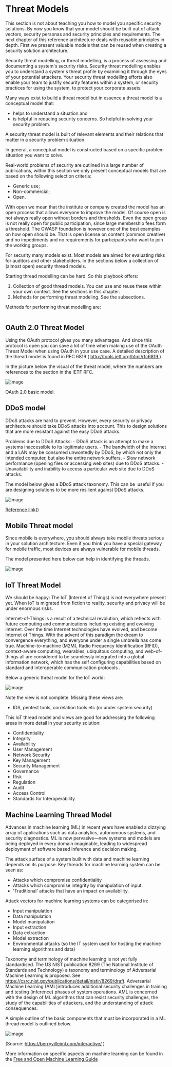 # Threat Models

This section is not about teaching you how to model you specific
security solutions. By now you know that your model should be
built out of attack vectors, security personas and security principles and requirements. The next chapter of this reference
architecture deals with reusable principles in depth. First we present
valuable models that can be reused when creating a security solution architecture.

Security threat modelling, or threat modelling, is a process of
assessing and documenting a system's security risks. Security threat
modelling enables you to understand a system's threat profile by
examining it through the eyes of your potential attackers. Your security
threat modelling efforts also enable your team to justify security
features within a system, or security practices for using the system, to
protect your corporate assets.

Many ways exist to build a threat model but in essence a threat model is
a conceptual model that:

-   helps to understand a situation and
-   is helpful in reducing security concerns. So helpful in
    solving your security problem.

A security threat model is built of relevant elements and their relations that matter in a security problem
situation.

In general, a conceptual model is constructed based on a specific
problem situation you want to solve. 

Real-world problems of security are outlined in a
large number of publications, within this section we only present
conceptual models that are based on the following selection criteria:

-   Generic use;
-   Non-commercial;
-   Open.

With open we mean that the institute or company created the model has an
open process that allows everyone to improve the model. Of course open
is not always really open without borders and thresholds. Even the open
group is not really open for public participation, since large
membership fees form a threshold. The OWASP foundation is however one
of the best examples on how open should be. That is open license on
content (common creative) and no impediments and no requirements for
participants who want to join the working groups.

For security many models exist. Most models are aimed for
evaluating risks for auditors and other stakeholders. In the sections
below a collection of (almost open) security thread models.

Starting thread modelling can be hard. So this playbook offers:
1. Collection of good thread models. You can use and reuse these within your own context. See the sections in this chapter.
2. Methods for performing threat modeling. See the subsections.

Methods for performing threat modelling are:

```{tableofcontents}
```



## OAuth 2.0 Threat Model

Using the OAuth protocol gives you many advantages. And since this
protocol is open you can save a lot of time when making use of the OAuth
Threat Model when using OAuth in your use case. A detailed description
of the thread model is found in RFC 6819
( http://tools.ietf.org/html/rfc6819 ).

In the picture below the visual of the threat model, where the numbers
are references to the section in the IETF RFC.

![image](../images/oath2.png)

OAuth 2.0 basic model. 

## DDoS model

DDoS attacks are hard to prevent. However, every security or privacy
architecture should take DDoS attacks into account. This to design
solutions that are more resistant against the easy DDoS attacks. 

Problems due to DDoS Attacks: - DDoS attack is an attempt to make a
systems inaccessible to its legitimate users. - The bandwidth of the
Internet and a LAN may be consumed unwontedly by DDoS, by which not only
the intended computer, but also the entire network suffers. - Slow
network performance (opening files or accessing web sites) due to DDoS
attacks. - Unavailability and inability to access a particular web site
due to DDoS attacks.

The model below gives a DDoS attack taxonomy. This can be  useful if you
are designing solutions to be more resilient against DDoS attacks.

![image](../images/ddos-model.png)

[Reference link](https://file.scirp.org/Html/5-7800164_34631.htm)()

## Mobile Threat model

Since mobile is everywhere, you should always take mobile threats
serious in your solution architecture. Even if you think you have a
special gateway for mobile traffic, most devices are always vulnerable
for mobile threads.

The model presented here below can help in identifying the threads.

![image](../images/mobile-threads.png)

## IoT Threat Model

We should be happy: The IoT (Internet of Things) is not everywhere
present yet. When IoT is migrated from fiction to reality, security and
privacy will be under enormous risks.

Internet-of-Things is a result of a technical revolution, which reflects
with future computing and communications including existing and evolving
internet. Over the time Internet technologies have evolved, and become
Internet of Things. With the advent of this paradigm the dream to
convergence everything, and everyone under a single umbrella has come
true. Machine-to-machine (M2M), Radio Frequency Identification (RFID),
context-aware computing, wearables, ubiquitous computing, and
web-of-things all are considered to be seamlessly integrated into a
global information network, which has the self configuring capabilities
based on standard and interoperable communication protocols .

Below a generic threat model for the IoT world:

![image](../images/image_11_IoT.png)

Note the view is not complete. Missing these views are:

-   IDS, pentest tools, correlation tools etc (or under system security)

This IoT thread model and views are good for addressing the following
areas in more detail in your security solution:

-   Confidentiality
-   Integrity
-   Availability
-   User Management
-   Network Security
-   Key Management
-   Security Management
-   Governance
-   Risk
-   Regulation
-   Audit
-   Access Control
-   Standards for Interoperability

## Machine Learning Thread Model

Advances in machine learning (ML) in recent years have enabled a
dizzying array of applications such as data analytics, autonomous
systems, and security diagnostics. ML is now pervasive—new systems and
models are being deployed in every domain imaginable, leading to
widespread deployment of software based inference and decision making.

The attack surface of a system built with data and machine learning
depends on its purpose. Key threads for machine learning system can be
seen as:

-   Attacks which compromise confidentiality
-   Attacks which compromise integrity by manipulation of input.
-   'Traditional' attacks that have an impact on availability.

Attack vectors for machine learning systems can be categorised in:

-   Input manipulation
-   Data manipulation
-   Model manipulation
-   Input extraction
-   Data extraction
-   Model extraction
-   Environmental attacks (so the IT system used for hosting the machine
    learning algorithms and data)

Taxonomy and terminology of machine learning is not yet fully
standardised. The US NIST publication 8269 (The National Institute of
Standards and Technology) a taxonomy and terminology of Adversarial
Machine Learning is proposed. See
<https://csrc.nist.gov/publications/detail/nistir/8269/draft>.
Adversarial Machine Learning (AML)introduces additional security
challenges in training and testing (inference) phases of system
operations. AML is concerned with the design of ML algorithms that can
resist security challenges, the study of the capabilities of attackers,
and the understanding of attack consequences.

A simple outline of the basic components that must be incorporated in a
ML thread model is outlined below.

![image](../images/ml-system.png)

(Source: <https://berryvilleiml.com/interactive/> )

More information on specific aspects on machine learning can be found in
the [Free and Open Machine Learning Guide](https://nocomplexity.com/documents/fossml/abstract.html)

